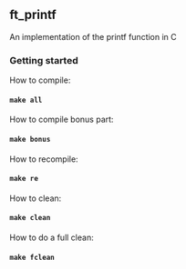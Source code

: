 ## ft_printf
An implementation of the printf function in C

### Getting started
How to compile:
#### `make all`

How to compile bonus part:
#### `make bonus`

How to recompile:
#### `make re`

How to clean:
#### `make clean`

How to do a full clean:
#### `make fclean`
